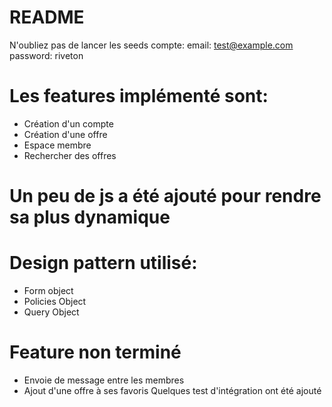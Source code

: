 # README
N'oubliez pas de lancer les seeds
compte: email: test@example.com password: riveton
# Les features implémenté sont:
- Création d'un compte
- Création d'une offre
- Espace membre
- Rechercher des offres
# Un peu de js a été ajouté pour rendre sa plus dynamique
# Design pattern utilisé:
- Form object
- Policies Object
- Query Object
# Feature non terminé
- Envoie de message entre les membres
- Ajout d'une offre à ses favoris
Quelques test d'intégration ont été ajouté
